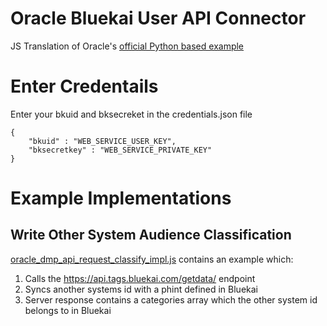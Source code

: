 # Oracle Bluekai User API Connector
JS Translation of Oracle's [official Python based example](https://goo.gl/JqXX5T)

# Enter Credentails
Enter your  bkuid and bksecreket in the credentials.json file

```
{
    "bkuid" : "WEB_SERVICE_USER_KEY",
    "bksecretkey" : "WEB_SERVICE_PRIVATE_KEY"
}
```

# Example Implementations
## Write Other System Audience Classification
[oracle_dmp_api_request_classify_impl.js](oracle_dmp_api_request_classify_impl.js) contains an example which:
1. Calls the https://api.tags.bluekai.com/getdata/ endpoint
2. Syncs another systems id with a phint defined in Bluekai
3. Server response contains a categories array which the other system id belongs to in Bluekai